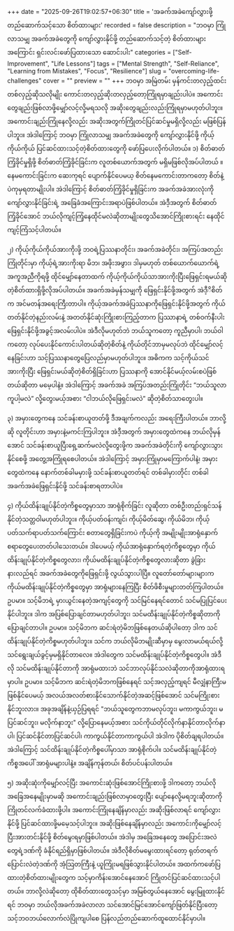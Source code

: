 +++
date = "2025-09-26T19:02:57+06:30"
title = 'အခက်အခဲကျော်လွှားဖို့ တည်ဆောက်သင့်သော စိတ်ထားများ'
recorded = false
description = "ဘဝမှာ ကြုံလာသမျှ အခက်အခဲတွေကို ကျော်လွှားနိုင်ဖို့ တည်ဆောက်သင့်တဲ့ စိတ်ထားများအကြောင်း ရှင်းလင်းဖော်ပြထားသော ဆောင်းပါး"
categories = ["Self-Improvement", "Life Lessons"]
tags = ["Mental Strength", "Self-Reliance", "Learning from Mistakes", "Focus", "Resilience"]
slug = "overcoming-life-challenges"
cover = ""
preview = ""
+++
ဘဝမှာ အမြဲတမ်း မှန်ကင်းတလှည့်ထင်းတစ်လှည့်ဆိုသလိုမျိုး ကောင်းတလှည့်ဆိုးတလှည့်တော့ကြုံရမှာချည်းပါပဲ။ အကောင်းတွေချည်းဖြစ်လာဖို့မျှော်လင့်လို့မရသလို အဆိုးတွေချည်းလည်းကြုံရမှာမဟုတ်ပါဘူး။ အကောင်းချည်းကြုံနေလို့လည်း အဆိုးအတွက်ကြိုတင်ပြင်ဆင်မှုမရှိလို့လည်း မဖြစ်ပြန်ပါဘူး။ အဲဒါကြောင့် ဘဝမှာ ကြုံလာသမျှ အခက်အခဲတွေကို ကျော်လွှားနိုင်ဖို့ ကိုယ့်ကိုယ်ကိုယ် ပြင်ဆင်ထားသင့်တဲ့စိတ်ထားတွေကို ဖော်ပြပေးလိုက်ပါတယ်။
၁) စိတ်ဓာတ်ကြံ့ခိုင်မှုရှိဖို့
စိတ်ဓာတ်ကြံ့ခိုင်ခြင်းက လူတစ်ယောက်အတွက် မရှိမဖြစ်လိုအပ်ပါတယ် ။နေမကောင်းခြင်းက ဆေးကုရင် ပျောက်နိုင်ပေမယ့ စိတ်နေမကောင်းတာကတော့ စိတ်နဲ့ပဲကုမှရတာမျိုးပါ။ အဲဒါကြောင့် စိတ်ဓာတ်ကြံ့ခိုင်မှုရှိခြင်းက အခက်အခဲအားလုံးကိုကျော်လွှားနိုင်ခြင်းရဲ့ အခြေခံအကြောင်းအရာပဲဖြစ်ပါတယ်။ အဲဒီ့အတွက် စိတ်ဓာတ်ကြံ့ခိုင်အောင် ဘယ်လိုကျင့်ကြံ့နေထိုင်မလဲဆိုတာမျိုးတွေသိအောင်ကြိုးစားရင်း နေထိုင်ကျင့်ကြံသင့်ပါတယ်။

၂) ကိုယ့်ကိုယ်ကိုယ်အားကိုးဖို့
ဘဝရဲ့ပြဿနာတိုင်း၊ အခက်အခဲတိုင်း၊ အကြပ်အတည်းကြုံတိုင်းမှာ ကိုယ့်ရဲ့အားကိုးရာ မိဘ၊ အဖိုးအဖွား၊ ဒါမှမဟုတ် တစ်ယောက်ယောက်ရဲ့အကူအညီကိုရဖို့ ထိုင်မျှော်နေတာထက် ကိုယ့်ကိုယ်ကိုယ်သာအားကိုးပြီးဖြေရှင်းရမယ်ဆိုတဲ့စိတ်ထားရှိဖို့လိုအပ်ပါတယ်။ အခက်အခဲမှန်သမျှကို ဖြေရှင်းနိုင်ဖို့အတွက် အဲဒီ့ိစိတ်က အင်မတန်အရေးကြီးတာပါ။ ကိုယ့်အခက်အခဲပြဿနာကိုဖြေရှင်းနိုင်ဖို့အတွက် ကိုယ်တတ်နိုင်တဲ့နည်းလမ်းနဲ့ အတတ်နိုင်ဆုံးကြိုးစားကြည့်တာက ပြဿာနာရဲ့ တစ်ဝက်နီးပါးဖြေရှင်းနိုင်ဖို့အခွင့်အလမ်းပါပဲ။ အဲဒီလိုမဟုတ်ဘဲ ဘယ်သူကတော့ ကူညီမှာပါ၊ ဘယ်ဝါကတော့ လုပ်ပေးနိုင်ကောင်းပါတယ်ဆိုတဲ့စိတ်နဲ့ ကိုယ်တိုင်ဘာမှမလုပ်ဘဲ ထိုင်မျှော်လင့်နေခြင်းဟာ သင့်ပြဿနာတွေပြေလည်မှာမဟုတ်ပါဘူး။ အဓိကက သင့်ကိုယ်သင်အားကိုးပြီး ဖြေရှင်းမယ်ဆိုတဲ့စိတ်ရှိခြင်းဟာ ပြဿနာကို အောင်နိုင်မယ့်လမ်းစပဲဖြစ်တယ်ဆိုတာ မမေ့ပါနဲ့။ အဲဒါကြောင့် အခက်အခဲ အကြပ်အတည်းကြုံတိုင်း “ဘယ်သူလာကူပါ့မလဲ” လို့တွေးမယ့်အစား “ငါဘယ်လိုဖြေရှင်းမလဲ” ဆိုတဲ့စိတ်သာတွေးပါ။

၃) အမှားတွေကနေ သင်ခန်းစာယူတတ်ဖို့
ဒီအချက်ကလည်း အရေးကြီးပါတယ်။ ဘာလို့ဆို လူတိုင်းဟာ အမှားနဲ့မကင်းကြပါဘူး။ အဲဒီ့အတွက် အမှားတွေထဲကနေ ဘယ်လိုမှန်အောင် သင်ခန်းစာယူပြီးရှေ့ဆက်မလဲလို့တွေးဖို့က အခက်အခဲတိုင်းကို ကျော်လွှားသွားနိုင်စေဖို့ အတွေ့အကြုံရစေပါတယ်။ အဲဒါကြောင့် အမှားကြုံမှာမကြောက်ပါနဲ့၊ အမှားတွေထဲကနေ နောက်တစ်ခါမမှားဖို့ သင်ခန်းစာယူတတ်ရင် တစ်ခါမှားတိုင်း တစ်ခါ အခက်အခဲဖြေရှင်းနိုင်ဖို့ သင်ခန်းစာရတာပါပဲ။

၄) ကိုယ်ထိန်းချုပ်နိုင်တဲ့ကိစ္စတွေမှာသာ အာရုံစိုက်ခြင်း
လူဆိုတာ တစ်ဦးတည်းရှင်သန်နိုင်တဲ့သတ္တဝါမဟုတ်ပါဘူး။ ကိုယ့်ပတ်ဝန်းကျင်၊ ကိုယ့်မိတ်ဆွေ၊ ကိုယ်မိဘ၊ ကိုယ့်ပတ်သက်ရာပတ်သက်ကြောင်း စတာတွေရှိခြင်းကပဲ ကိုယ့်ကို အမျိုးမျိုးအာရုံနှောက်စရာတွေပေးတတ်ပါသေးတယ်။ ဒါပေမယ့် ကိုယ်အာရုံနှောက်ရတဲ့ကိစ္စတွေမှာ ကိုယ်ထိန်းချုပ်နိုင်တဲ့ကိစ္စတွေလား၊ ကိုယ်မထိန်းချုပ်နိုင်တဲ့ကိစ္စတွေလားဆိုတာ ခွဲခြားနားလည်ရင် အခက်အခဲတွေကိုဖြေရှင်းဖို့ လွယ်သွားပါပြီ။ လူတော်တော်များများက ကိုယ်မထိန်းချုပ်နိုင်တဲ့ကိစ္စတွေမှာ အာရုံများနေကြပြီး စိတ်ဖိစီးမှုများတတ်ကြပါတယ်။ ဥပမာ။ သင့်မိဘရဲ့ မှားယွင်းနေတဲ့အကျင့်တွေကို သင်မြင်နေရင်တောင် သင်မပြုပြင်ပေးနိုင်ပါဘူး။ ဒါက အပြစ်ပြောချင်တာမဟုတ်ပါဘူး၊ သင်မထိန်းချုပ်နိုင်တဲ့ကိစ္စဆိုတာကိုပြောချင်တာပါ။ ဥပမာ။ သင့်မိဘက ဆင်းရဲတဲ့မိဘဖြစ်နေတယ်ဆိုပါတော့ ဒါက သင်ထိန်းချုပ်နိုင်တဲ့ကိစ္စမဟုတ်ပါဘူး။ သင်က ဘယ်လိုမိဘမျိုးဆီမှာမှ မွေးလာမယ်ရယ်လို့ သင်ရွေးချယ်ခွင့်မှမရှိနိုင်တာလေ။ အဲဒါတွေက သင်မထိန်းချုပ်နိုင်တဲ့ကိစ္စတွေပါ။ အဲဒီလို သင်မထိန်းချုပ်နိုင်တာကို အာရုံမထားဘဲ သင်ဘာလုပ်နိုင်သလဲဆိုတာကိုအာရုံထားရမှာပါ။ ဥပမာ။ သင့်မိဘက ဆင်းရဲတဲ့မိဘကဖြစ်နေရင် သင့်အလှည့်ကျရင် မီလျှံနာကြီးမဖြစ်နိုင်ပေမယ့် အလယ်အလတ်စားနိုင်သောက်နိုင်တဲ့အဆင့်ဖြစ်အောင် သင်မကြိုးစားနိုင်ဘူးလား။
အခုအချိန်နဲ့ယှဉ်ပြရရင် "ဘယ်သူတွေကဘာမလုပ်ဘူး၊ မကာကွယ်ဘူး၊ မပြင်ဆင်ဘူး၊ မလိုက်နာဘူး" လို့ပြောနေမယ့်အစား သင်ကိုယ်တိုင်လိုက်နာနိုင်တာလိုက်နာပါ၊ ပြင်ဆင်နိုင်တာပြင်ဆင်ပါ၊ ကာကွယ်နိုင်တာကာကွယ်ပါ အဲဒါက ပိုစိတ်ချရပါတယ်။
အဲဒါကြောင့် သင်ထိန်းချုပ်နိုင်တဲ့ကိစ္စပေါ်မှာသာ အာရုံစိုက်ပါ။ သင်မထိန်းချုပ်နိုင်တဲ့ကိစ္စအပေါ် အာရုံမများပါနဲ့။ အချိန်ကုန်တယ်၊ စိတ်ပင်ပန်းပါတယ်။

၅) အဆိုးဆုံးကိုမျှော်လင့်ပြီး အကောင်းဆုံးဖြစ်အောင်ကြိုးစားဖို့
ဒါကတော့ ဘယ်လိုအခြေအနေမျိုးမှာမဆို အကောင်းချည်းဖြစ်လာမှာတွေးပြီး ပျော်နေလို့မရဘူးဆိုတာကို ကြိုတင်လက်ခံထားဖို့ပါ။ အကောင်းကြုံနေချိန်မှာလည်း အဆိုးဖြစ်လာရင် ကျော်လွှားနိုင်ဖို့ ပြင်ဆင်ထားဖို့မမေ့သင့်ပါဘူး။ အဆိုးဖြစ်နေချိန်မှာလည်း အကောင်းကိုမျှော်လင့်ပြီးအားတင်းနိုင်ဖို့ စိတ်မွေးရမှာဖြစ်ပါတယ်။ အဲဒါမှ အခြေအနေတွေ အပြောင်းအလဲတွေရဲ့ဒဏ်ကို ခံနိုင်ရည်ရှိမှာဖြစ်ပါတယ်။ အဲဒီလိုစိတ်မမွေးထားရင်တော့ ရုတ်တရက် ပြောင်းလဲတဲ့ဒဏ်ကို အံ့သြတကြီးနဲ့ ယူကြုံးမရဖြစ်သွားနိုင်ပါတယ်။
အထက်ကဖော်ပြထားတဲ့စိတ်ထားမျိုးတွေက သင့်မှာကိန်းအောင်နေအောင် ကြိုတင်ပြင်ဆင်ထားသင့်ပါတယ်။ ဘာလို့လဲဆိုတော့ ထိုစိတ်ထားတွေသင့်မှာ အမြစ်တွယ်နေအောင် မွေးမြူထားနိုင်ရင် ဘဝမှာ ဘယ်လိုအခက်အခဲလာလာ သင်အောင်မြင်အောင်ကျော်ဖြတ်နိုင်ပြီးတော့ သင့်ဘဝဘယ်လောက်လဲပြိုကျပါစေ ပြန်လည်တည်ဆောက်ထူထောင်နိုင်မှာပါ။ 